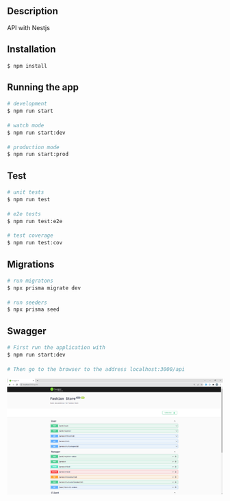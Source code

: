 ## Description

API with Nestjs


## Installation

```bash
$ npm install
```

## Running the app

```bash
# development
$ npm run start

# watch mode
$ npm run start:dev

# production mode
$ npm run start:prod
```

## Test

```bash
# unit tests
$ npm run test

# e2e tests
$ npm run test:e2e

# test coverage
$ npm run test:cov
```

## Migrations

```bash
# run migratons
$ npx prisma migrate dev

# run seeders
$ npx prisma seed
```

## Swagger



```bash
# First run the application with
$ npm run start:dev

# Then go to the browser to the address localhost:3000/api

```
![alt text](https://github.com/joanscure/Ravn-Challenge-V2-joanleyton/blob/main/docs/swagger.png?raw=true)

